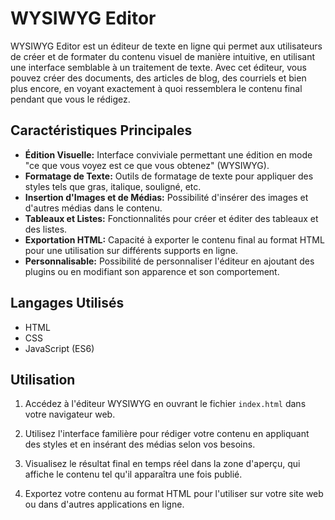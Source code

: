 # WYSIWYG Editor

WYSIWYG Editor est un éditeur de texte en ligne qui permet aux utilisateurs de créer et de formater du contenu visuel de manière intuitive, en utilisant une interface semblable à un traitement de texte. Avec cet éditeur, vous pouvez créer des documents, des articles de blog, des courriels et bien plus encore, en voyant exactement à quoi ressemblera le contenu final pendant que vous le rédigez.

## Caractéristiques Principales

- **Édition Visuelle:** Interface conviviale permettant une édition en mode "ce que vous voyez est ce que vous obtenez" (WYSIWYG).
- **Formatage de Texte:** Outils de formatage de texte pour appliquer des styles tels que gras, italique, souligné, etc.
- **Insertion d'Images et de Médias:** Possibilité d'insérer des images et d'autres médias dans le contenu.
- **Tableaux et Listes:** Fonctionnalités pour créer et éditer des tableaux et des listes.
- **Exportation HTML:** Capacité à exporter le contenu final au format HTML pour une utilisation sur différents supports en ligne.
- **Personnalisable:** Possibilité de personnaliser l'éditeur en ajoutant des plugins ou en modifiant son apparence et son comportement.

## Langages Utilisés

- HTML
- CSS
- JavaScript (ES6)

## Utilisation

1. Accédez à l'éditeur WYSIWYG en ouvrant le fichier `index.html` dans votre navigateur web.

2. Utilisez l'interface familière pour rédiger votre contenu en appliquant des styles et en insérant des médias selon vos besoins.

3. Visualisez le résultat final en temps réel dans la zone d'aperçu, qui affiche le contenu tel qu'il apparaîtra une fois publié.

4. Exportez votre contenu au format HTML pour l'utiliser sur votre site web ou dans d'autres applications en ligne.

